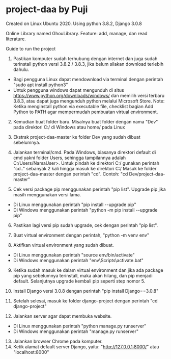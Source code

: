 # project-daa by Puji
Created on Linux Ubuntu 2020. Using python 3.8.2, Django 3.0.8

Online Library named GhouLibrary. 
Feature: add, manage, dan read literature.

Guide to run the project
1. Pastikan komputer sudah terhubung dengan internet dan juga sudah terinstall python versi 3.8.2 / 3.8.3, jika belum silakan download terlebih dahulu.
-	Bagi pengguna Linux dapat mendownload via terminal dengan perintah "sudo apt install python3"
-	Untuk pengguna windows dapat mengunduh di situs https://www.python.org/downloads/windows/ dan memilih versi terbaru 3.8.3, atau dapat juga mengunduh python melalui Microsoft Store.
Note: Ketika menginstall python via executable file, checklist bagian Add Python to PATH agar mempermudah pembuatan virtual environment.

2. Kemudian buat folder baru. Misalnya buat folder dengan nama "Dev" pada direktori C:/ di Windows atau home/ pada Linux

3. Ekstrak project-daa-master ke folder Dev yang sudah dibuat sebelumnya.

4. Jalankan terminal/cmd. Pada Windows, biasanya direktori default di cmd yakni folder Users, sehingga tampilannya adalah C:/Users/NamaUser>. Untuk pindah ke direktori C:/ gunakan perintah "cd.." sebanyak 2 kali hingga masuk ke direktori C:/
Masuk ke folder project-daa-master dengan perintah "cd". Contoh: "cd Dev/project-daa-master"

5. Cek versi package pip menggunakan perintah "pip list". Upgrade pip jika masih menggunakan versi lama.
-	Di Linux menggunakan perintah "pip install --upgrade pip"
-	Di Windows menggunakan perintah "python -m pip install --upgrade pip"

6. Pastikan lagi versi pip sudah upgrade, cek dengan perintah "pip list".

7. Buat virtual environment dengan perintah, "python -m venv env"

8. Aktifkan virtual environment yang sudah dibuat.
-	Di Linux menggunakan perintah "source env/bin/activate"
-	Di Windows menggunakan perintah "env\Scripts\activate.bat"

9. Ketika sudah masuk ke dalam virtual environment dan jika ada package pip yang sebelumnya terinstall, maka akan hilang, dan pip menjadi default. Selanjutnya upgrade kembali pip seperti step nomor 5.

10. Install Django versi 3.0.8 dengan perintah "pip install Django==3.0.8"

11. Setelah selesai, masuk ke folder django-project dengan perintah "cd django-project"

12. Jalankan server agar dapat membuka website.
-	Di Linux menggunakan perintah "python manage.py runserver"
-	Di Windows menggunakan perintah "manage.py runserver"

13. Jalankan browser Chrome pada komputer.
14. Ketik alamat default server Django, yaitu: "http://127.0.0.1:8000/" atau "localhost:8000"
